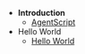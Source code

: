 - **Introduction**
  - [AgentScript](AgentScript.md)
- Hello World
  - [Hello World](HelloWorld.md)
